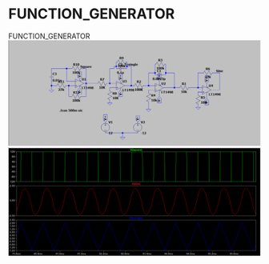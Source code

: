 # FUNCTION_GENERATOR
FUNCTION_GENERATOR
![Alt text](Screenshot%20(62).png)
![Alt text](Screenshot%20(63).png)

